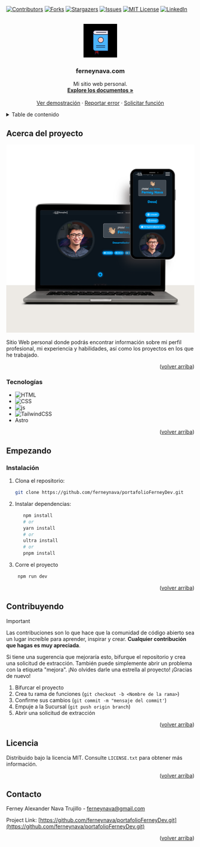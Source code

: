 <a name="volver-arriba"></a>

[![Contributors][contributors-shield]][contributors-url]
[![Forks][forks-shield]][forks-url]
[![Stargazers][stars-shield]][stars-url]
[![Issues][issues-shield]][issues-url]
[![MIT License][license-shield]][license-url]
[![LinkedIn][linkedin-shield]][linkedin-url]


<br />
<div align="center">
  <a href="https://github.com/ferneynava/portafolioFerneyDev.git">
    <img src="./public/112-book-morph-linealtrans.gif" alt="Logo" width="90" height="90">
  </a>

  <h3 align="center">ferneynava.com</h3>

  <p align="center">
    Mi sitio web personal. 
    <br />
    <a href="https://github.com/ferneynava/portafolioFerneyDev.git"><strong>Explore los documentos »</strong></a>
    <br />
    <br />
    <a href="https://github.com/othneildrew/Best-README-Template">Ver demostración</a>
    ·
    <a href="https://github.com/ferneynava/portafolioFerneyDev/issues">Reportar error</a>
    ·
    <a href="https://github.com/ferneynava/portafolioFerneyDev/issues">Solicitar función</a>
  </p>
</div>



<!-- TABLE OF CONTENTS -->
<details>
  <summary>Table de contenido</summary>
  <ol>
    <li>
      <a href="#acerca-del-proyecto">Acerca del proyecto</a>
      <ul>
        <li><a href="#tecnologías">Tecnologías</a></li>
      </ul>
    </li>
    <li>
      <a href="#empezando">Empezando</a>
      <ul>
        <li><a href="#instalación">Instalación</a></li>
      </ul>
    </li>
    <li><a href="#contribuyendo">Contribuyendo</a></li>
    <li><a href="#licencia">Licencia</a></li>
    <li><a href="#contacto">Contacto</a></li>
  </ol>
</details>


## Acerca del proyecto

[![Product Name Screen Shot][product-screenshot]](https://example.com)

Sitio Web personal donde podrás encontrar información sobre mi perfil profesional, mi experiencia y habilidades, así como los proyectos en los que he trabajado. 
<p align="right">(<a href="#volver-arriba">volver arriba</a>)</p>



### Tecnologías

* ![HTML]
* ![CSS]
* ![js]
* ![TailwindCSS]
* Astro

<p align="right">(<a href="#volver-arriba">volver arriba</a>)</p>



## Empezando

### Instalación

1. Clona el repositorio:
   ```sh
   git clone https://github.com/ferneynava/portafolioFerneyDev.git
   ```
2. Instalar dependencias: 
   ```sh
      npm install
      # or
      yarn install
      # or
      ultra install
      # or
      pnpm install
   ```
3. Corre el proyecto 
   ```sh
    npm run dev
   ```
<p align="right">(<a href="#volver-arriba">volver arriba</a>)</p>

## Contribuyendo
> [!IMPORTANT]
> Las contribuciones son lo que hace que la comunidad de código abierto sea un lugar increíble para aprender, inspirar y crear. **Cualquier contribución que hagas es muy apreciada**.

Si tiene una sugerencia que mejoraría esto, bifurque el repositorio y crea una solicitud de extracción. También puede simplemente abrir un problema con la etiqueta "mejora". ¡No olvides darle una estrella al proyecto! ¡Gracias de nuevo!

1. Bifurcar el proyecto
2. Crea tu rama de funciones (`git checkout -b <Nombre de la rama>`)
3. Confirme sus cambios (`git commit -m "mensaje del commit'`)
4. Empuje a la Sucursal (`git push origin branch`)
5. Abrir una solicitud de extracción

<p align="right">(<a href="#volver-arriba">volver arriba</a>)</p>

## Licencia

Distribuido bajo la licencia MIT. Consulte `LICENSE.txt` para obtener más información.

<p align="right">(<a href="#volver-arriba">volver arriba</a>)</p>


## Contacto

Ferney Alexander Nava Trujillo - ferneynava@gmail.com

Project Link: [https://github.com/ferneynava/portafolioFerneyDev.git](https://github.com/ferneynava/portafolioFerneyDev.git)

<p align="right">(<a href="#volver-arriba">volver arriba</a>)</p>

<!-- MARKDOWN LINKS & IMAGES -->
<!-- https://www.markdownguide.org/basic-syntax/#reference-style-links -->
[contributors-shield]: https://img.shields.io/github/contributors/ferneynava/portafolioFerneyDev.svg?style=for-the-badge
[contributors-url]: https://github.com/ferneynava/portafolioFerneyDev/graphs/contributors
[forks-shield]: https://img.shields.io/github/forks/ferneynava/portafolioFerneyDev.svg?style=for-the-badge
[forks-url]: https://github.com/ferneynava/portafolioFerneyDev/network/members
[stars-shield]: https://img.shields.io/github/stars/ferneynava/portafolioFerneyDev.svg?style=for-the-badge
[stars-url]: https://github.com/ferneynava/portafolioFerneyDev/stargazers
[issues-shield]: https://img.shields.io/github/issues/ferneynava/portafolioFerneyDev.svg?style=for-the-badge
[issues-url]: https://github.com/ferneynava/portafolioFerneyDev/issues
[license-shield]: https://img.shields.io/github/license/ferneynava/portafolioFerneyDev.svg?style=for-the-badge
[license-url]: https://github.com/ferneynava/portafolioFerneyDev/blob/master/LICENSE.txt
[linkedin-shield]: https://img.shields.io/badge/-LinkedIn-black.svg?style=for-the-badge&logo=linkedin&colorB=555
[linkedin-url]: https://www.linkedin.com/in/ferney-alexander-nava-trujillo-0478a8118/
[product-screenshot]: /public/Minimalist%20Website%20Launch%20Computer%20Mockup%20Instagram%20Post.png
[HTML]: https://img.shields.io/badge/HTML5-E34F26?style=for-the-badge&logo=html5&logoColor=white
[CSS]: https://img.shields.io/badge/CSS3-1572B6?style=for-the-badge&logo=css3&logoColor=white
[js]: https://img.shields.io/badge/JavaScript-323330?style=for-the-badge&logo=javascript&logoColor=F7DF1E
[TailwindCSS]: https://img.shields.io/badge/tailwindcss-%2338B2AC.svg?style=for-the-badge&logo=tailwind-css&logoColor=white 
